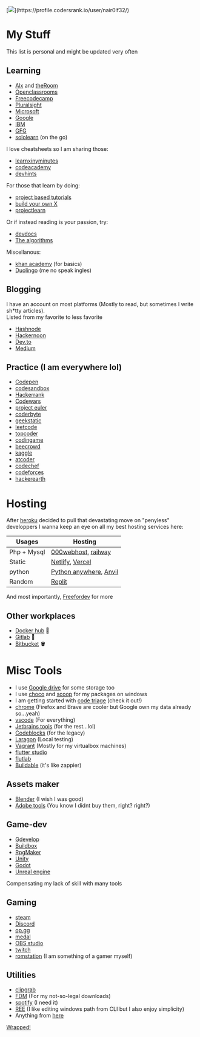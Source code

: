 [![](https://cr-ss-service.azurewebsites.net/api/ScreenShot?widget=summary&username=nair0lf32&width=10&branding=false&badges=0&style=--header-bg-color:%23000")](https://profile.codersrank.io/user/nair0lf32/)

# My Stuff

This list is personal and might be updated very often

## Learning

- [Alx](https://www.alxafrica.com/) and [theRoom](https://member.theroom.com/profile/56e7f6e1-909c-42d9-8747-b6b369de4bbb)
- [Openclassrooms](https://openclassrooms.com/)
- [Freecodecamp](https://www.freecodecamp.org/nairolf32)
- [Pluralsight](https://app.pluralsight.com/profile/florian-edemessi)
- [Microsoft](https://docs.microsoft.com/en-us/users/florianedemessi-2820/?source=docs)
- [Google](https://g.dev/nair0lf32)
- [IBM](https://www.ibm.com/training/mylearning/home)
- [GFG](https://auth.geeksforgeeks.org/user/nairolf32/profile)
- [sololearn](https://www.sololearn.com/profile/4507307/?ref=app) (on the go)

I love cheatsheets so I am sharing those:

- [learnxinyminutes](https://learnxinyminutes.com/)
- [codeacademy](https://www.codecademy.com/resources/cheatsheets/all)
- [devhints](https://devhints.io/)

For those that learn by doing:
- [project based tutorials](https://github.com/practical-tutorials/project-based-learning)
- [build your own X](https://build-your-own-x.vercel.app/)
- [projectlearn](https://projectlearn.io/)

Or if instead reading is your passion, try:

- [devdocs](https://devdocs.io/)
- [The algorithms](https://the-algorithms.com/)

Miscellanous:

- [khan academy](https://fr.khanacademy.org/profile/me/) (for basics)
- [Duolingo](https://www.duolingo.com/profile/FlorianEDE509379) (me no speak ingles)

## Blogging

I have an account on most platforms (Mostly to read, but sometimes I write sh*tty articles).  
Listed from my favorite to less favorite

- [Hashnode](https://nairolf32.hashnode.dev/)
- [Hackernoon](https://hackernoon.com/u/nairolf32)
- [Dev.to](https://dev.to/nair0lf32)
- [Medium](https://medium.com/@nairolf32)

## Practice (I am everywhere lol)
- [Codepen](https://codepen.io/nair0lf32/)
- [codesandbox](https://codesandbox.io/u/nairolf32)
- [Hackerrank](https://www.hackerrank.com/nair0lf32)
- [Codewars](https://www.codewars.com/users/nair0lf32)
- [project euler](https://projecteuler.net/)
- [coderbyte](https://coderbyte.com/profile/nairolf32)
- [geekstatic](https://app.geektastic.com/dashboard)
- [leetcode](https://leetcode.com/florianedem/)
- [topcoder](https://www.topcoder.com/members/nairolf32)
- [codingame](https://www.codingame.com/profile/2a8066199551bbb0ab8497876d1381cc2842444)
- [beecrowd](https://www.beecrowd.com.br/judge/en/profile/776503)
- [kaggle](https://www.kaggle.com/florianedemessi)
- [atcoder](https://atcoder.jp/users/nairolf32)
- [codechef](https://www.codechef.com/users/nairolf32/)
- [codeforces](https://codeforces.com/profile/nairolf32)
- [hackerearth](https://www.hackerearth.com/@florianedem)

# Hosting

After [heroku](https://www.heroku.com/) decided to pull that devastating move on "penyless" developpers I wanna keep an eye on all my best hosting services here:

| Usages          | Hosting|
|-----------------|--------|
| Php + Mysql     | [000webhost](https://fr.000webhost.com/), [railway](https://railway.app/)                           |
| Static          | [Netlify](https://app.netlify.com/teams/nair0lf32/overview), [Vercel](https://vercel.com/dashboard) |
| python          | [Python anywhere](https://www.pythonanywhere.com/user/nairolf32/), [Anvil](https://anvil.works)     |
| Random          | [Replit](https://replit.com/~)                                                |

And most importantly, [Freefordev](https://free-for.dev/#/?id=paas) for more
## Other workplaces

- [Docker hub](https://hub.docker.com/repositories) 🐳
- [Gitlab](https://gitlab.com/florianedem) 🦊
- [Bitbucket](https://bitbucket.org/nair0lf32/) 🪣

# Misc Tools

- I use [Google drive](https://drive.google.com/drive/my-drive) for some storage too
- I use [choco](https://community.chocolatey.org/) and [scoop](https://scoop.sh/#/) for my packages on windows
- I am getting started with [code triage](https://www.codetriage.com/) (check it out!)
- [chrome](https://www.google.fr/chrome/) (Firefox and Brave are cooler but Google own my data already so...yeah)
- [vscode](https://code.visualstudio.com/) (For everything)
- [Jetbrains tools](https://www.jetbrains.com/fr-fr/toolbox-app/) (for the rest...lol)
- [Codeblocks](https://www.codeblocks.org/) (for the legacy)
- [Laragon](https://laragon.org/) (Local testing)
- [Vagrant](https://www.vagrantup.com/) (Mostly for my virtualbox machines)
- [flutter studio](https://flutterstudio.app/)
- [flutlab](https://flutlab.io/profile)
- [Buildable](https://app.buildable.dev/home) (it's like zappier)

## Assets maker

- [Blender](https://www.blender.org/) (I wish I was good)
- [Adobe tools](https://www.adobe.com/fr/products/catalog.html?types=pf_252Fdesktop&types=pf_252Fmobile&types=pf_252Fweb) (You know I didnt buy them, right? right?)

## Game-dev

- [Gdevelop](https://gdevelop.io/)
- [Buildbox](https://signup.buildbox.com/)
- [RpgMaker](https://www.rpgmakerweb.com/)
- [Unity](https://unity.com/fr)
- [Godot](https://godotengine.org/)
- [Unreal engine](https://www.unrealengine.com/en-US/) 

Compensating my lack of skill with many tools

## Gaming

- [steam](https://store.steampowered.com/?l=french)
- [Discord](https://discord.com/) 
- [op.gg](https://www.op.gg/) 
- [medal](https://medal.tv/) 
- [OBS studio](https://obsproject.com/fr)
- [twitch](https://www.twitch.tv/?lang=fr) 
- [romstation](https://www.romstation.fr/) (I am something of a gamer myself)

## Utilities

- [clipgrab](https://clipgrab.de/fr)
- [FDM](https://www.freedownloadmanager.org/) (For my not-so-legal downloads)
- [spotify](https://www.spotify.com/fr/) (I need it)
- [REE](https://www.rapidee.com/en/about) (I like editing windows path from CLI but I also enjoy simplicity)
- Anything from [here](https://www.nirsoft.net/)


[Wrapped!](https://nair0lf32.wrapped.run) 

